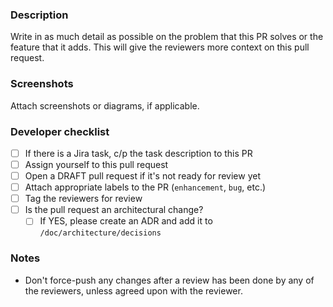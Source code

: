 ### Description

Write in as much detail as possible on the problem that this PR solves or the feature that it adds.
This will give the reviewers more context on this pull request.

### Screenshots

Attach screenshots or diagrams, if applicable.

### Developer checklist

-   [ ] If there is a Jira task, c/p the task description to this PR
-   [ ] Assign yourself to this pull request
-   [ ] Open a DRAFT pull request if it's not ready for review yet
-   [ ] Attach appropriate labels to the PR (`enhancement`, `bug`, etc.)
-   [ ] Tag the reviewers for review
-   [ ] Is the pull request an architectural change?
    -   [ ] If YES, please create an ADR and add it to `/doc/architecture/decisions`

### Notes

-   Don't force-push any changes after a review has been done by any of the reviewers, unless agreed upon with the reviewer.
